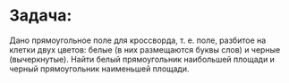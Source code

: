 # Задача:
Дано прямоугольное поле для кроссворда, т. е. поле, разбитое на клетки двух цветов: белые (в них размещаются буквы слов) и черные (вычеркнутые). Найти белый прямоугольник наибольшей площади и черный прямоугольник наименьшей площади.